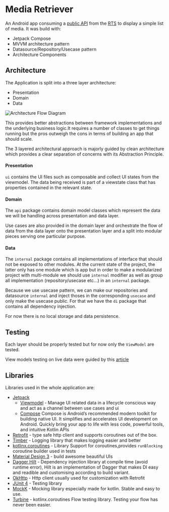 # Media Retriever

An Android app consuming a [public API](https://il.srgssr.ch/integrationlayer/2.0/rts/mediaList/video/latestEpisodes) from the [RTS](https://www.rts.ch/)
to display a simple list of media. It was build with:
- Jetpack Compose
- MVVM architecture pattern
- Datasource/Repository/Usecase pattern
- Architecture Components

## Architecture

The Application is split into a three layer architecture:
- Presentation
- Domain
- Data

![Architecture Flow Diagram](https://user-images.githubusercontent.com/27420929/231156709-9f7eb7fb-e7d8-4c51-826c-8c817131b99f.png)

This provides better abstractions between framework implementations 
and the underlying business logic.It requires a number of classes to get 
things running but the pros outweigh the cons in terms of building an app 
that should scale.

The 3 layered architectural approach is majorly guided by clean architecture which provides
a clear separation of concerns with its Abstraction Principle.

#### Presentation

```ui``` contains the UI files such as composable and collect UI states from the viewmodel.
The data being received is part of a viewstate class that has properties contained in the
relevant state.

#### Domain

The ```api``` package contains domain model classes which represent the
data we will be handling across presentation and data layer.

Use cases are also provided in the domain layer and orchestrate the flow 
of data from the data layer onto the presentation layer and a split into
modular pieces serving one particular purpose.

#### Data

The ```internal``` package contains all implementations of interface that 
should not be exposed to other modules. At the current state of the project, 
the latter only has one module which is app but in order to make a modularized project 
with multi-module we should use ```internal``` modifier as well as group 
all implementation (repository/usecase etc...) in an ```internal``` package.

Because we use usecase pattern, we can make our repositories and datasource ```internal``` and inject thoses 
in the corresponding ```usecase``` and only make the usecase public.
For that we have the ```di``` package that contains all dependency injection.

For now there is no local storage and data persistence.

## Testing

Each layer should be properly tested but for now only the ```ViewModel``` are tested.

View models testing on live data were guided by this [article](https://proandroiddev.com/how-to-easily-test-a-viewmodel-with-livedata-and-coroutines-230c74416047)
 
## Libraries

Libraries used in the whole application are:

- [Jetpack](https://developer.android.com/jetpack)
  - [Viewmodel](https://developer.android.com/topic/libraries/architecture/viewmodel) - Manage UI related data in a lifecycle conscious way 
  and act as a channel between use cases and ui
  - [Compose](https://developer.android.com/jetpack/compose) Compose is Android’s recommended modern toolkit for building native UI. 
      It simplifies and accelerates UI development on Android. Quickly bring your app to life with less code, powerful tools, and intuitive Kotlin APIs
- [Retrofit](https://square.github.io/retrofit/) - type safe http client 
and supports coroutines out of the box.  
- [Timber](https://github.com/JakeWharton/timber) - Logging library that makes logging easier and better
- [kotlinx.coroutines](https://github.com/Kotlin/kotlinx.coroutines) - Library Support for coroutines,provides `runBlocking` coroutine builder used in tests
- [Material Design 3](https://m3.material.io/) - build awesome beautiful UIs
- [Dagger Hilt](https://dagger.dev/hilt/) - Dependency injection library at compile time (avoid runtime error), Hilt is an implementation
of Dagger that makes DI easy and readible and customising according to build variant.
- [OkHttp](https://square.github.io/okhttp/) - Http client usually used for customization with Retrofit
- [JUnit 4](https://junit.org/junit4/) - Testing library
- [MockK](https://mockk.io/) - Mocking library especially made for kotlin. Stable and easy to use.
- [Turbine](https://github.com/cashapp/turbine) - kotlinx.coroutines Flow testing library. Testing your flow has never been easier.


